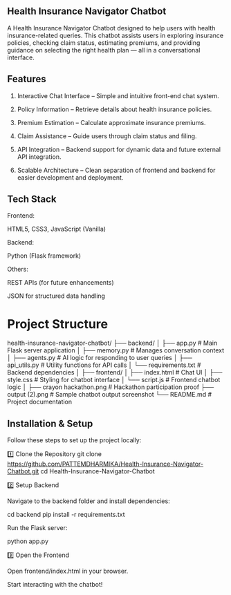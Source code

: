 ## Health Insurance Navigator Chatbot

A Health Insurance Navigator Chatbot designed to help users with health insurance-related queries.
This chatbot assists users in exploring insurance policies, checking claim status, estimating premiums, and providing guidance on selecting the right health plan — all in a conversational interface.

## Features

1. Interactive Chat Interface – Simple and intuitive front-end chat system.

2. Policy Information – Retrieve details about health insurance policies.

3. Premium Estimation – Calculate approximate insurance premiums.

4. Claim Assistance – Guide users through claim status and filing.

5. API Integration – Backend support for dynamic data and future external API integration.

6. Scalable Architecture – Clean separation of frontend and backend for easier development and deployment.

## Tech Stack

Frontend:

HTML5, CSS3, JavaScript (Vanilla)

Backend:

Python (Flask framework)

Others:

REST APIs (for future enhancements)

JSON for structured data handling

# Project Structure
health-insurance-navigator-chatbot/
├── backend/
│   ├── app.py             # Main Flask server application
│   ├── memory.py          # Manages conversation context
│   ├── agents.py          # AI logic for responding to user queries
│   ├── api_utils.py       # Utility functions for API calls
│   └── requirements.txt   # Backend dependencies
│
├── frontend/
│   ├── index.html         # Chat UI
│   ├── style.css          # Styling for chatbot interface
│   └── script.js          # Frontend chatbot logic
│
├── crayon hackathon.png   # Hackathon participation proof
├── output (2).png         # Sample chatbot output screenshot
└── README.md              # Project documentation

## Installation & Setup

Follow these steps to set up the project locally:

1️⃣ Clone the Repository
git clone https://github.com/PATTEMDHARMIKA/Health-Insurance-Navigator-Chatbot.git
cd Health-Insurance-Navigator-Chatbot

2️⃣ Setup Backend

Navigate to the backend folder and install dependencies:

cd backend
pip install -r requirements.txt


Run the Flask server:

python app.py

3️⃣ Open the Frontend

Open frontend/index.html in your browser.

Start interacting with the chatbot!

